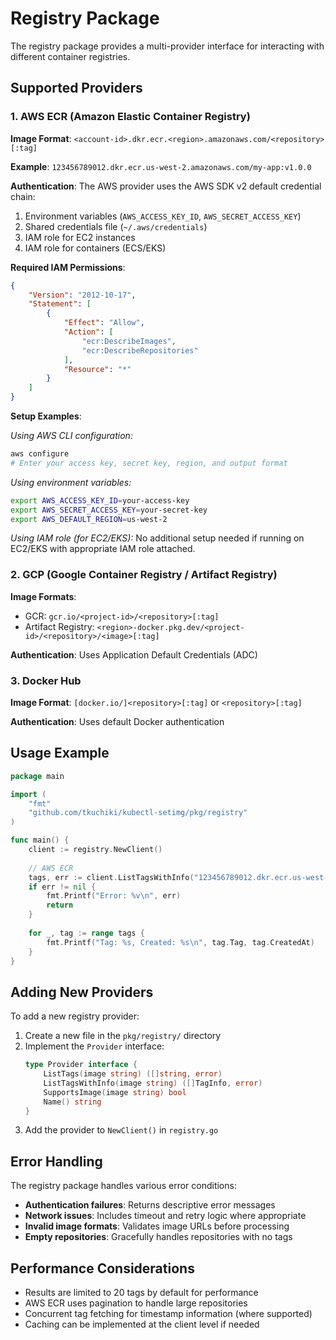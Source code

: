 # Registry Package

The registry package provides a multi-provider interface for interacting with different container registries.

## Supported Providers

### 1. AWS ECR (Amazon Elastic Container Registry)

**Image Format**: `<account-id>.dkr.ecr.<region>.amazonaws.com/<repository>[:tag]`

**Example**: `123456789012.dkr.ecr.us-west-2.amazonaws.com/my-app:v1.0.0`

**Authentication**:
The AWS provider uses the AWS SDK v2 default credential chain:
1. Environment variables (`AWS_ACCESS_KEY_ID`, `AWS_SECRET_ACCESS_KEY`)
2. Shared credentials file (`~/.aws/credentials`)
3. IAM role for EC2 instances
4. IAM role for containers (ECS/EKS)

**Required IAM Permissions**:
```json
{
    "Version": "2012-10-17",
    "Statement": [
        {
            "Effect": "Allow",
            "Action": [
                "ecr:DescribeImages",
                "ecr:DescribeRepositories"
            ],
            "Resource": "*"
        }
    ]
}
```

**Setup Examples**:

*Using AWS CLI configuration:*
```bash
aws configure
# Enter your access key, secret key, region, and output format
```

*Using environment variables:*
```bash
export AWS_ACCESS_KEY_ID=your-access-key
export AWS_SECRET_ACCESS_KEY=your-secret-key
export AWS_DEFAULT_REGION=us-west-2
```

*Using IAM role (for EC2/EKS):*
No additional setup needed if running on EC2/EKS with appropriate IAM role attached.

### 2. GCP (Google Container Registry / Artifact Registry)

**Image Formats**:
- GCR: `gcr.io/<project-id>/<repository>[:tag]`
- Artifact Registry: `<region>-docker.pkg.dev/<project-id>/<repository>/<image>[:tag]`

**Authentication**: Uses Application Default Credentials (ADC)

### 3. Docker Hub

**Image Format**: `[docker.io/]<repository>[:tag]` or `<repository>[:tag]`

**Authentication**: Uses default Docker authentication

## Usage Example

```go
package main

import (
    "fmt"
    "github.com/tkuchiki/kubectl-setimg/pkg/registry"
)

func main() {
    client := registry.NewClient()
    
    // AWS ECR
    tags, err := client.ListTagsWithInfo("123456789012.dkr.ecr.us-west-2.amazonaws.com/my-app:latest")
    if err != nil {
        fmt.Printf("Error: %v\n", err)
        return
    }
    
    for _, tag := range tags {
        fmt.Printf("Tag: %s, Created: %s\n", tag.Tag, tag.CreatedAt)
    }
}
```

## Adding New Providers

To add a new registry provider:

1. Create a new file in the `pkg/registry/` directory
2. Implement the `Provider` interface:
   ```go
   type Provider interface {
       ListTags(image string) ([]string, error)
       ListTagsWithInfo(image string) ([]TagInfo, error)
       SupportsImage(image string) bool
       Name() string
   }
   ```
3. Add the provider to `NewClient()` in `registry.go`

## Error Handling

The registry package handles various error conditions:

- **Authentication failures**: Returns descriptive error messages
- **Network issues**: Includes timeout and retry logic where appropriate
- **Invalid image formats**: Validates image URLs before processing
- **Empty repositories**: Gracefully handles repositories with no tags

## Performance Considerations

- Results are limited to 20 tags by default for performance
- AWS ECR uses pagination to handle large repositories
- Concurrent tag fetching for timestamp information (where supported)
- Caching can be implemented at the client level if needed